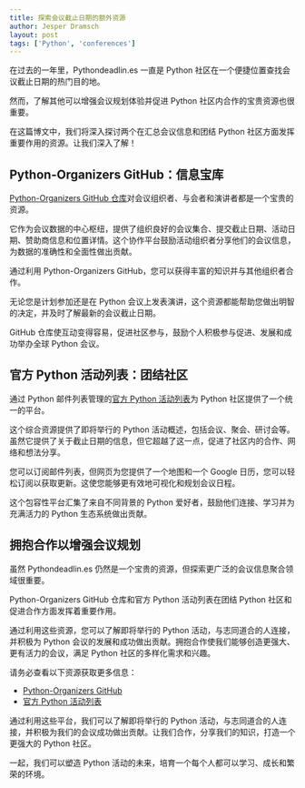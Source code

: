 ```yaml
---
title: 探索会议截止日期的额外资源
author: Jesper Dramsch
layout: post
tags: ['Python', 'conferences']
---
```


在过去的一年里，Pythondeadlin.es 一直是 Python 社区在一个便捷位置查找会议截止日期的热门目的地。

然而，了解其他可以增强会议规划体验并促进 Python 社区内合作的宝贵资源也很重要。

在这篇博文中，我们将深入探讨两个在汇总会议信息和团结 Python 社区方面发挥重要作用的资源。让我们深入了解！

## Python-Organizers GitHub：信息宝库

[Python-Organizers GitHub 仓库](https://github.com/python-organizers/conferences)对会议组织者、与会者和演讲者都是一个宝贵的资源。

它作为会议数据的中心枢纽，提供了组织良好的会议集合、提交截止日期、活动日期、赞助商信息和位置详情。这个协作平台鼓励活动组织者分享他们的会议信息，为数据的准确性和全面性做出贡献。

通过利用 Python-Organizers GitHub，您可以获得丰富的知识并与其他组织者合作。

无论您是计划参加还是在 Python 会议上发表演讲，这个资源都能帮助您做出明智的决定，并及时了解最新的会议截止日期。

GitHub 仓库使互动变得容易，促进社区参与，鼓励个人积极参与促进、发展和成功举办全球 Python 会议。

## 官方 Python 活动列表：团结社区

通过 Python 邮件列表管理的[官方 Python 活动列表](https://www.python.org/events/)为 Python 社区提供了一个统一的平台。

这个综合资源提供了即将举行的 Python 活动概述，包括会议、聚会、研讨会等。虽然它提供了关于截止日期的信息，但它超越了这一点，促进了社区内的合作、网络和想法分享。

您可以订阅邮件列表，但网页为您提供了一个地图和一个 Google 日历，您可以轻松订阅以获取更新。这使您能够更有效地可视化和规划会议日程。

这个包容性平台汇集了来自不同背景的 Python 爱好者，鼓励他们连接、学习并为充满活力的 Python 生态系统做出贡献。

## 拥抱合作以增强会议规划

虽然 Pythondeadlin.es 仍然是一个宝贵的资源，但探索更广泛的会议信息聚合领域很重要。

Python-Organizers GitHub 仓库和官方 Python 活动列表在团结 Python 社区和促进合作方面发挥着重要作用。

通过利用这些资源，您可以了解即将举行的 Python 活动，与志同道合的人连接，并积极为 Python 会议的发展和成功做出贡献。拥抱合作使我们能够创造更强大、更有活力的会议，满足 Python 社区的多样化需求和兴趣。

请务必查看以下资源获取更多信息：

-   [Python-Organizers GitHub](https://github.com/python-organizers/conferences)
-   [官方 Python 活动列表](https://www.python.org/events/)

通过利用这些平台，我们可以了解即将举行的 Python 活动，与志同道合的人连接，并积极为我们的会议成功做出贡献。让我们合作，分享我们的知识，打造一个更强大的 Python 社区。

一起，我们可以塑造 Python 活动的未来，培育一个每个人都可以学习、成长和繁荣的环境。

